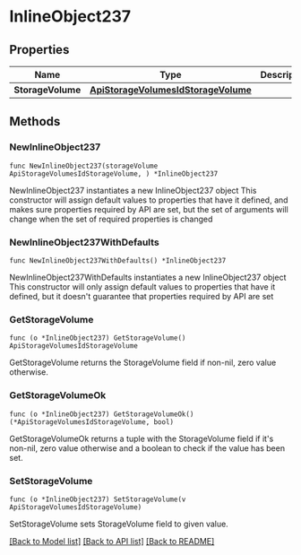 # InlineObject237

## Properties

Name | Type | Description | Notes
------------ | ------------- | ------------- | -------------
**StorageVolume** | [**ApiStorageVolumesIdStorageVolume**](_api_storage_volumes__id__storageVolume.md) |  | 

## Methods

### NewInlineObject237

`func NewInlineObject237(storageVolume ApiStorageVolumesIdStorageVolume, ) *InlineObject237`

NewInlineObject237 instantiates a new InlineObject237 object
This constructor will assign default values to properties that have it defined,
and makes sure properties required by API are set, but the set of arguments
will change when the set of required properties is changed

### NewInlineObject237WithDefaults

`func NewInlineObject237WithDefaults() *InlineObject237`

NewInlineObject237WithDefaults instantiates a new InlineObject237 object
This constructor will only assign default values to properties that have it defined,
but it doesn't guarantee that properties required by API are set

### GetStorageVolume

`func (o *InlineObject237) GetStorageVolume() ApiStorageVolumesIdStorageVolume`

GetStorageVolume returns the StorageVolume field if non-nil, zero value otherwise.

### GetStorageVolumeOk

`func (o *InlineObject237) GetStorageVolumeOk() (*ApiStorageVolumesIdStorageVolume, bool)`

GetStorageVolumeOk returns a tuple with the StorageVolume field if it's non-nil, zero value otherwise
and a boolean to check if the value has been set.

### SetStorageVolume

`func (o *InlineObject237) SetStorageVolume(v ApiStorageVolumesIdStorageVolume)`

SetStorageVolume sets StorageVolume field to given value.



[[Back to Model list]](../README.md#documentation-for-models) [[Back to API list]](../README.md#documentation-for-api-endpoints) [[Back to README]](../README.md)


